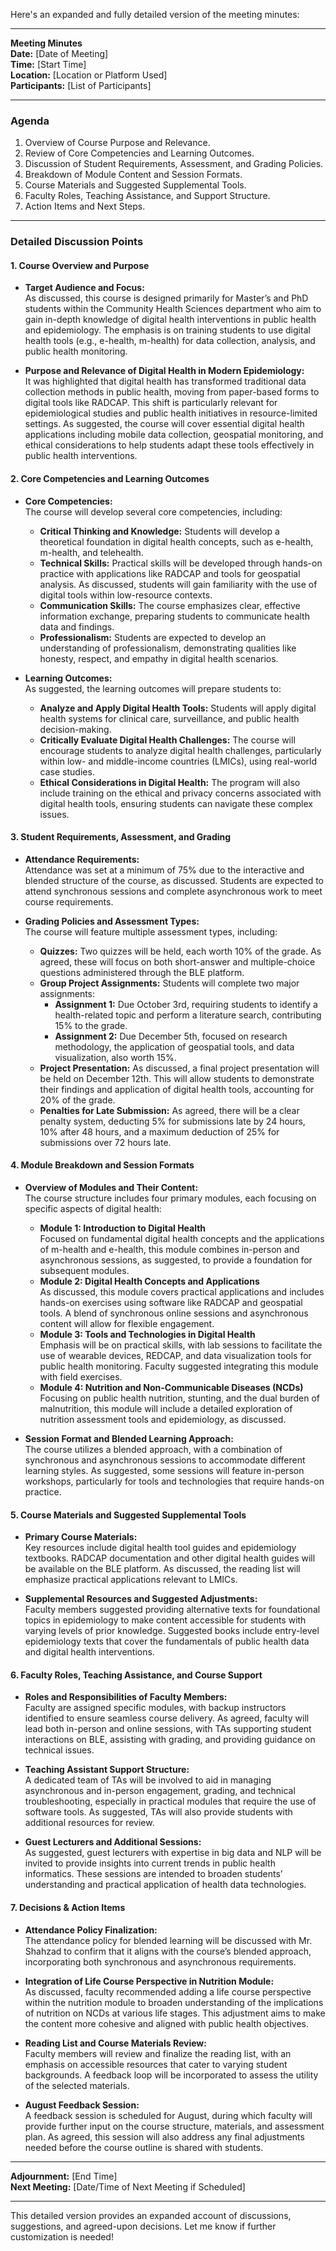 Here's an expanded and fully detailed version of the meeting minutes:

---

**Meeting Minutes**  
**Date:** [Date of Meeting]  
**Time:** [Start Time]  
**Location:** [Location or Platform Used]  
**Participants:** [List of Participants]

---

### Agenda

1. Overview of Course Purpose and Relevance.
2. Review of Core Competencies and Learning Outcomes.
3. Discussion of Student Requirements, Assessment, and Grading Policies.
4. Breakdown of Module Content and Session Formats.
5. Course Materials and Suggested Supplemental Tools.
6. Faculty Roles, Teaching Assistance, and Support Structure.
7. Action Items and Next Steps.

---

### Detailed Discussion Points

#### 1. Course Overview and Purpose

- **Target Audience and Focus:**  
  As discussed, this course is designed primarily for Master’s and PhD students within the Community Health Sciences department who aim to gain in-depth knowledge of digital health interventions in public health and epidemiology. The emphasis is on training students to use digital health tools (e.g., e-health, m-health) for data collection, analysis, and public health monitoring.

- **Purpose and Relevance of Digital Health in Modern Epidemiology:**  
  It was highlighted that digital health has transformed traditional data collection methods in public health, moving from paper-based forms to digital tools like RADCAP. This shift is particularly relevant for epidemiological studies and public health initiatives in resource-limited settings. As suggested, the course will cover essential digital health applications including mobile data collection, geospatial monitoring, and ethical considerations to help students adapt these tools effectively in public health interventions.

#### 2. Core Competencies and Learning Outcomes

- **Core Competencies:**  
  The course will develop several core competencies, including:
    - **Critical Thinking and Knowledge:** Students will develop a theoretical foundation in digital health concepts, such as e-health, m-health, and telehealth.
    - **Technical Skills:** Practical skills will be developed through hands-on practice with applications like RADCAP and tools for geospatial analysis. As discussed, students will gain familiarity with the use of digital tools within low-resource contexts.
    - **Communication Skills:** The course emphasizes clear, effective information exchange, preparing students to communicate health data and findings.
    - **Professionalism:** Students are expected to develop an understanding of professionalism, demonstrating qualities like honesty, respect, and empathy in digital health scenarios.

- **Learning Outcomes:**  
  As suggested, the learning outcomes will prepare students to:
    - **Analyze and Apply Digital Health Tools:** Students will apply digital health systems for clinical care, surveillance, and public health decision-making.
    - **Critically Evaluate Digital Health Challenges:** The course will encourage students to analyze digital health challenges, particularly within low- and middle-income countries (LMICs), using real-world case studies.
    - **Ethical Considerations in Digital Health:** The program will also include training on the ethical and privacy concerns associated with digital health tools, ensuring students can navigate these complex issues.

#### 3. Student Requirements, Assessment, and Grading

- **Attendance Requirements:**  
  Attendance was set at a minimum of 75% due to the interactive and blended structure of the course, as discussed. Students are expected to attend synchronous sessions and complete asynchronous work to meet course requirements.

- **Grading Policies and Assessment Types:**  
  The course will feature multiple assessment types, including:
    - **Quizzes:** Two quizzes will be held, each worth 10% of the grade. As agreed, these will focus on both short-answer and multiple-choice questions administered through the BLE platform.
    - **Group Project Assignments:** Students will complete two major assignments:
      - **Assignment 1:** Due October 3rd, requiring students to identify a health-related topic and perform a literature search, contributing 15% to the grade.
      - **Assignment 2:** Due December 5th, focused on research methodology, the application of geospatial tools, and data visualization, also worth 15%.
    - **Project Presentation:** As discussed, a final project presentation will be held on December 12th. This will allow students to demonstrate their findings and application of digital health tools, accounting for 20% of the grade.
    - **Penalties for Late Submission:** As agreed, there will be a clear penalty system, deducting 5% for submissions late by 24 hours, 10% after 48 hours, and a maximum deduction of 25% for submissions over 72 hours late.

#### 4. Module Breakdown and Session Formats

- **Overview of Modules and Their Content:**  
  The course structure includes four primary modules, each focusing on specific aspects of digital health:
    - **Module 1: Introduction to Digital Health**  
      Focused on fundamental digital health concepts and the applications of m-health and e-health, this module combines in-person and asynchronous sessions, as suggested, to provide a foundation for subsequent modules.
    - **Module 2: Digital Health Concepts and Applications**  
      As discussed, this module covers practical applications and includes hands-on exercises using software like RADCAP and geospatial tools. A blend of synchronous online sessions and asynchronous content will allow for flexible engagement.
    - **Module 3: Tools and Technologies in Digital Health**  
      Emphasis will be on practical skills, with lab sessions to facilitate the use of wearable devices, REDCAP, and data visualization tools for public health monitoring. Faculty suggested integrating this module with field exercises.
    - **Module 4: Nutrition and Non-Communicable Diseases (NCDs)**  
      Focusing on public health nutrition, stunting, and the dual burden of malnutrition, this module will include a detailed exploration of nutrition assessment tools and epidemiology, as discussed.

- **Session Format and Blended Learning Approach:**  
  The course utilizes a blended approach, with a combination of synchronous and asynchronous sessions to accommodate different learning styles. As suggested, some sessions will feature in-person workshops, particularly for tools and technologies that require hands-on practice.

#### 5. Course Materials and Suggested Supplemental Tools

- **Primary Course Materials:**  
  Key resources include digital health tool guides and epidemiology textbooks. RADCAP documentation and other digital health guides will be available on the BLE platform. As discussed, the reading list will emphasize practical applications relevant to LMICs.

- **Supplemental Resources and Suggested Adjustments:**  
  Faculty members suggested providing alternative texts for foundational topics in epidemiology to make content accessible for students with varying levels of prior knowledge. Suggested books include entry-level epidemiology texts that cover the fundamentals of public health data and digital health interventions.

#### 6. Faculty Roles, Teaching Assistance, and Course Support

- **Roles and Responsibilities of Faculty Members:**  
  Faculty are assigned specific modules, with backup instructors identified to ensure seamless course delivery. As agreed, faculty will lead both in-person and online sessions, with TAs supporting student interactions on BLE, assisting with grading, and providing guidance on technical issues.

- **Teaching Assistant Support Structure:**  
  A dedicated team of TAs will be involved to aid in managing asynchronous and in-person engagement, grading, and technical troubleshooting, especially in practical modules that require the use of software tools. As suggested, TAs will also provide students with additional resources for review.

- **Guest Lecturers and Additional Sessions:**  
  As suggested, guest lecturers with expertise in big data and NLP will be invited to provide insights into current trends in public health informatics. These sessions are intended to broaden students’ understanding and practical application of health data technologies.

#### 7. Decisions & Action Items

- **Attendance Policy Finalization:**  
  The attendance policy for blended learning will be discussed with Mr. Shahzad to confirm that it aligns with the course’s blended approach, incorporating both synchronous and asynchronous requirements.

- **Integration of Life Course Perspective in Nutrition Module:**  
  As discussed, faculty recommended adding a life course perspective within the nutrition module to broaden understanding of the implications of nutrition on NCDs at various life stages. This adjustment aims to make the content more cohesive and aligned with public health objectives.

- **Reading List and Course Materials Review:**  
  Faculty members will review and finalize the reading list, with an emphasis on accessible resources that cater to varying student backgrounds. A feedback loop will be incorporated to assess the utility of the selected materials.

- **August Feedback Session:**  
  A feedback session is scheduled for August, during which faculty will provide further input on the course structure, materials, and assessment plan. As agreed, this session will also address any final adjustments needed before the course outline is shared with students.

---

**Adjournment:** [End Time]  
**Next Meeting:** [Date/Time of Next Meeting if Scheduled]

---

This detailed version provides an expanded account of discussions, suggestions, and agreed-upon decisions. Let me know if further customization is needed!
